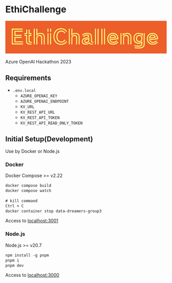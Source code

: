 # EthiChallenge

![Logo](/public/images/logo.png)

Azure OpenAI Hackathon 2023

## Requirements
- `.env.local`
  - `AZURE_OPENAI_KEY`
  - `AZURE_OPENAI_ENDPOINT`
  - `KV_URL`
  - `KV_REST_API_URL`
  - `KV_REST_API_TOKEN`
  - `KV_REST_API_READ_ONLY_TOKEN`

## Initial Setup(Development)
Use by Docker or Node.js

### Docker
Docker Compose >= v2.22
```
docker compose build
docker compose watch

# kill command
Ctrl + C
docker container stop data-dreamers-group3
```

Access to [localhost:3001](http://localhost:3001)

### Node.js
Node.js >= v20.7
```
npm install -g pnpm
pnpm i
pnpm dev
```

Access to [localhost:3000](http://localhost:3000)
